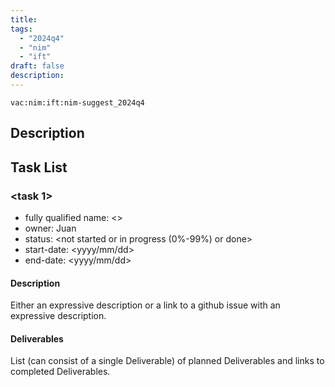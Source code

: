```yaml
---
title:
tags:
  - "2024q4"
  - "nim"
  - "ift"
draft: false
description:
---
```


`vac:nim:ift:nim-suggest_2024q4`

## Description


## Task List

### <task 1>

* fully qualified name: <>
* owner: Juan
* status: <not started or in progress (0%-99%) or done>
* start-date: <yyyy/mm/dd>
* end-date: <yyyy/mm/dd>

#### Description

Either an expressive description or a link to a github issue with an expressive description.

#### Deliverables

List (can consist of a single Deliverable) of planned Deliverables and links to completed Deliverables.



